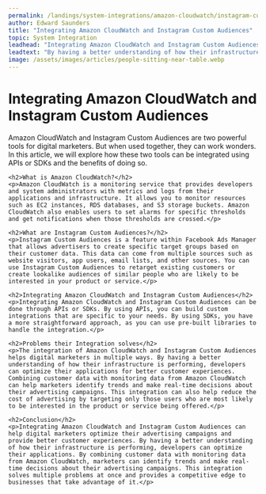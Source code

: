 ```yaml
---
permalink: /landings/system-integrations/amazon-cloudwatch/instagram-custom-audiences
author: Edward Saunders
title: "Integrating Amazon CloudWatch and Instagram Custom Audiences"
topic: System Integration
leadhead: "Integrating Amazon CloudWatch and Instagram Custom Audiences can help digital marketers optimize their advertising campaigns and provide better customer experiences"
leadtext: "By having a better understanding of how their infrastructure is performing, developers can optimize their applications. By combining customer data with monitoring data from Amazon CloudWatch, marketers can identify trends and make real-time decisions about their advertising campaigns. This integration solves multiple problems at once and provides a competitive edge to businesses that take advantage of it."
image: /assets/images/articles/people-sitting-near-table.webp
---
```

<div class="arttext">	<h1>Integrating Amazon CloudWatch and Instagram Custom Audiences</h1>
	<p>Amazon CloudWatch and Instagram Custom Audiences are two powerful tools for digital marketers. But when used together, they can work wonders. In this article, we will explore how these two tools can be integrated using APIs or SDKs and the benefits of doing so.</p>

	<h2>What is Amazon CloudWatch?</h2>
	<p>Amazon CloudWatch is a monitoring service that provides developers and system administrators with metrics and logs from their applications and infrastructure. It allows you to monitor resources such as EC2 instances, RDS databases, and S3 storage buckets. Amazon CloudWatch also enables users to set alarms for specific thresholds and get notifications when those thresholds are crossed.</p>

	<h2>What are Instagram Custom Audiences?</h2>
	<p>Instagram Custom Audiences is a feature within Facebook Ads Manager that allows advertisers to create specific target groups based on their customer data. This data can come from multiple sources such as website visitors, app users, email lists, and other sources. You can use Instagram Custom Audiences to retarget existing customers or create lookalike audiences of similar people who are likely to be interested in your product or service.</p>

	<h2>Integrating Amazon CloudWatch and Instagram Custom Audiences</h2>
	<p>Integrating Amazon CloudWatch and Instagram Custom Audiences can be done through APIs or SDKs. By using APIs, you can build custom integrations that are specific to your needs. By using SDKs, you have a more straightforward approach, as you can use pre-built libraries to handle the integration.</p>

	<h2>Problems their Integration solves</h2>
	<p>The integration of Amazon CloudWatch and Instagram Custom Audiences helps digital marketers in multiple ways. By having a better understanding of how their infrastructure is performing, developers can optimize their applications for better customer experiences. Combining customer data with monitoring data from Amazon CloudWatch can help marketers identify trends and make real-time decisions about their advertising campaigns. This integration can also help reduce the cost of advertising by targeting only those users who are most likely to be interested in the product or service being offered.</p>

	<h2>Conclusion</h2>
	<p>Integrating Amazon CloudWatch and Instagram Custom Audiences can help digital marketers optimize their advertising campaigns and provide better customer experiences. By having a better understanding of how their infrastructure is performing, developers can optimize their applications. By combining customer data with monitoring data from Amazon CloudWatch, marketers can identify trends and make real-time decisions about their advertising campaigns. This integration solves multiple problems at once and provides a competitive edge to businesses that take advantage of it.</p>
</div>